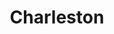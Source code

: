 ---
title: Charleston
crosslinks:
- CharlestonUncensored
- youtubefactsbot
- CharlestonJerk
- autotldr
- The_Donald
- TropicalWeather
- CofC
- changemyview
- dataisbeautiful
- chicago
- politics
- trees
- SouthCarolinaPolitics
- DebateReligion
- starterpacks
- boston
- john_yukis_bots
- savedyouaclick
- IsAnybodyHere
- todayilearned
---